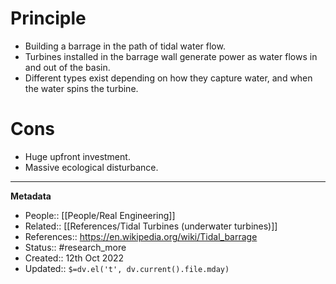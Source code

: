 # Principle
- Building a barrage in the path of tidal water flow.
- Turbines installed in the barrage wall generate power as water flows in and out of the basin.
-  Different types exist depending on how they capture water, and when the water spins the turbine.
# Cons
- Huge upfront investment.
- Massive ecological disturbance.
---
**Metadata**
- People:: [[People/Real Engineering]]
- Related::  [[References/Tidal Turbines (underwater turbines)]]
- References::  https://en.wikipedia.org/wiki/Tidal_barrage
- Status:: #research_more 
- Created:: 12th Oct 2022
- Updated:: `$=dv.el('t', dv.current().file.mday)`